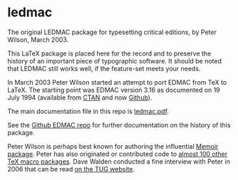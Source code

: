 # ledmac
The original LEDMAC package for typesetting critical editions, by Peter Wilson, March 2003.

This LaTeX package is placed here for the record and to preserve the history of an important 
piece of typographic software.  It should be noted that LEDMAC still works well, if the 
feature-set meets your needs.

In March 2003 Peter Wilson started an attempt to port EDMAC
from TeX to LaTeX. The starting point was EDMAC version 3.16 
as documented on 19 July 1994 (available from [CTAN](https://www.ctan.org/pkg/ledmac) 
and now [Github](https://github.com/wujastyk/edmac)).

The main documentation file in this repo is [ledmac.pdf](https://github.com/wujastyk/ledmac/blob/master/ledmac.pdf).

See the [Github EDMAC repo](https://github.com/wujastyk/edmac/blob/master/README.md) for further documentation on the history of this package.

Peter Wilson is perhaps best known for authoring the influential [Memoir package](https://ctan.org/pkg/memoir).  Peter has also originated or contributed code to [almost 100 other TeX macro packages](https://ctan.org/author/wilson).  Dave Walden conducted a fine interview with Peter in 2006 that can be read [on the TUG website](https://tug.org/interviews/wilson.html).
